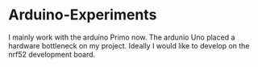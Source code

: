 # Arduino-Experiments
I mainly work with the arduino Primo now. The ardunio Uno placed a hardware bottleneck on my project. Ideally I would like to develop on the nrf52 development board.
